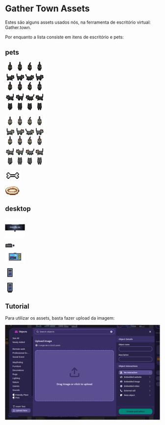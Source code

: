 # Gather Town Assets

Estes são alguns assets usados nós, na ferramenta de escritório virtual: Gather.town.

Por enquanto a lista consiste em itens de escritório e pets:

## pets

![black_cat](./pets/black_cat.png?raw=true)

![gray_cat](./pets/gray_cat.png?raw=true)

![bone](./pets/bone.png?raw=true)

![pet_bed](./pets/pet_bed.png?raw=true)

## desktop

![curved_monitor](./desktop/curved_monitor.png?raw=true)

![keyboard_and_mouse](./desktop/keyboard_and_mouse.png?raw=true)

![wide_monitor](./desktop/wide_monitor.png?raw=true)

![vertical_monitor](./desktop/vertical_monitor.png?raw=true)

![vertical_monitor_2](./desktop/vertical_monitor_2.png?raw=true)

## Tutorial

Para utilizar os assets, basta fazer upload da imagem:

![upload_imagem](./tutorial/upload_imagem.png?raw=true)
